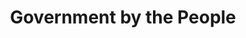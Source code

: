 ---
pid: ls16
title: Government by the People
location_transcription: Benjamin Franklin Parkway
coordinates: "[-75.169894705748, 39.957418505722]"
zipcode: '19103'
gen_neighborhood: Center City
neighborhood: Rittenhouse Square,Avenue of The Arts,Logan Square,Fitler Square
outside_phl: 
age: '70'
age_range: 70+
instagram: 
image_file_name: ls_16.jpg
proposal_transcription: |-
  Mayor Frank Rizzo said, //It'sthe ugliest thing I ever saw, // so it's still my favorite.
  As Americans, we were wrong to a statue of Saddam Hussein in order to redefine and reshape our relationship with Iraq, and I wish we could reshape our own sense of ourselves with less violent iconoclasm and more intense self-examination. I write this while surrounded by large monuments with mixed origins and mixed meanings. Btw, I like to black power comb now standing near Rizzo's rather flattering statue.
topic: History,Inclusivity,Social Justice
topic_summary: 0, 0, 0, 0, 0
type: Conceptual,Other No Form
keywords_other: self-examination, critical
credit: 
image_labels: 
twitter: 
facebook: 
permalink: "/monuments/ls16/"
layout: item-page
---